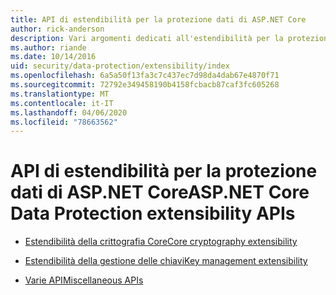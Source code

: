 ```yaml
---
title: API di estendibilità per la protezione dati di ASP.NET Core
author: rick-anderson
description: Vari argomenti dedicati all'estendibilità per la protezione dati di ASP.NET Core.
ms.author: riande
ms.date: 10/14/2016
uid: security/data-protection/extensibility/index
ms.openlocfilehash: 6a5a50f13fa3c7c437ec7d98da4dab67e4870f71
ms.sourcegitcommit: 72792e349458190b4158fcbacb87caf3fc605268
ms.translationtype: MT
ms.contentlocale: it-IT
ms.lasthandoff: 04/06/2020
ms.locfileid: "78663562"
---
```

# <a name="aspnet-core-data-protection-extensibility-apis"></a><span data-ttu-id="cf52c-103">API di estendibilità per la protezione dati di ASP.NET Core</span><span class="sxs-lookup"><span data-stu-id="cf52c-103">ASP.NET Core Data Protection extensibility APIs</span></span>

* [<span data-ttu-id="cf52c-104">Estendibilità della crittografia Core</span><span class="sxs-lookup"><span data-stu-id="cf52c-104">Core cryptography extensibility</span></span>](xref:security/data-protection/extensibility/core-crypto)

* [<span data-ttu-id="cf52c-105">Estendibilità della gestione delle chiavi</span><span class="sxs-lookup"><span data-stu-id="cf52c-105">Key management extensibility</span></span>](xref:security/data-protection/extensibility/key-management)

* [<span data-ttu-id="cf52c-106">Varie API</span><span class="sxs-lookup"><span data-stu-id="cf52c-106">Miscellaneous APIs</span></span>](xref:security/data-protection/extensibility/misc-apis)
